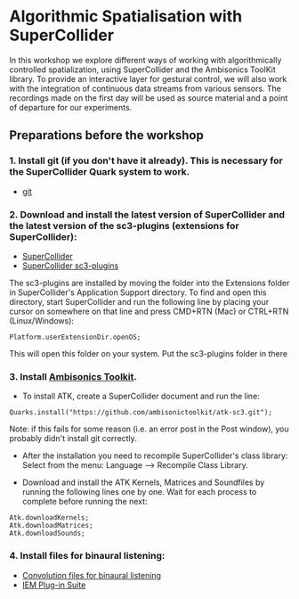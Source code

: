 # Algorithmic Spatialisation with SuperCollider

In this workshop we explore different ways of working with algorithmically controlled spatialization, using SuperCollider and the Ambisonics ToolKit library. To provide an interactive layer for gestural control, we will also work with the integration of continuous data streams from various sensors. The recordings made on the first day will be used as source material and a point of departure for our experiments.

## Preparations before the workshop
### 1. Install git (if you don't have it already). This is necessary for the SuperCollider Quark system to work.
- [git](https://git-scm.com/)

### 2. Download and install the latest version of SuperCollider and the latest version of the sc3-plugins (extensions for SuperCollider):
- [SuperCollider](https://supercollider.github.io/)
- [SuperCollider sc3-plugins](https://supercollider.github.io/sc3-plugins/)

The sc3-plugins are installed by moving the folder into the Extensions folder in SuperCollider's Application Support directory. To find and open this directory, start SuperCollider and run the following line by placing your cursor on somewhere on that line and press CMD+RTN (Mac) or CTRL+RTN (Linux/Windows):

```Platform.userExtensionDir.openOS;```

This will open this folder on your system. Put the sc3-plugins folder in there

### 3. Install [Ambisonics Toolkit](https://github.com/ambisonictoolkit/atk-sc3).
- To install ATK, create a SuperCollider document and run the line:

```Quarks.install("https://github.com/ambisonictoolkit/atk-sc3.git");```

Note: if this fails for some reason (i.e. an error post in the Post window), you probably didn't install git correctly.

- After the installation you need to recompile SuperCollider's class library:
Select from the menu: 
Language --> Recompile Class Library.

- Download and install the ATK Kernels, Matrices and Soundfiles by running the following lines one by one. Wait for each process to complete before running the next:
```
Atk.downloadKernels;
Atk.downloadMatrices;
Atk.downloadSounds;
```

### 4. Install files for binaural listening:

- [Convolution files for binaural listening](https://github.com/friskgit/kmh_ls/raw/master/binaural/convol_presets.zip)
- [IEM Plug-in Suite](https://plugins.iem.at/download/)
